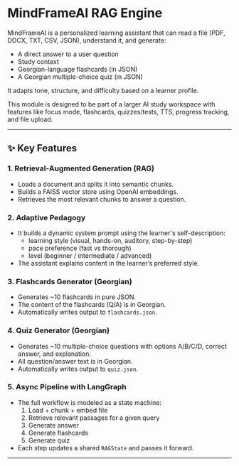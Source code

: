 # MindFrameAI RAG Engine

MindFrameAI is a personalized learning assistant that can read a file (PDF, DOCX, TXT, CSV, JSON), understand it, and generate:
- A direct answer to a user question
- Study context
- Georgian-language flashcards (in JSON)
- A Georgian multiple-choice quiz (in JSON)

It adapts tone, structure, and difficulty based on a learner profile.

This module is designed to be part of a larger AI study workspace with features like focus mode, flashcards, quizzes/tests, TTS, progress tracking, and file upload.

---

## ✨ Key Features

### 1. Retrieval-Augmented Generation (RAG)
- Loads a document and splits it into semantic chunks.
- Builds a FAISS vector store using OpenAI embeddings.
- Retrieves the most relevant chunks to answer a question.

### 2. Adaptive Pedagogy
- It builds a dynamic system prompt using the learner's self-description:
  - learning style (visual, hands-on, auditory, step-by-step)
  - pace preference (fast vs thorough)
  - level (beginner / intermediate / advanced)
- The assistant explains content in the learner’s preferred style.

### 3. Flashcards Generator (Georgian)
- Generates ~10 flashcards in pure JSON.
- The content of the flashcards (Q/A) is in Georgian.
- Automatically writes output to `flashcards.json`.

### 4. Quiz Generator (Georgian)
- Generates ~10 multiple-choice questions with options A/B/C/D, correct answer, and explanation.
- All question/answer text is in Georgian.
- Automatically writes output to `quiz.json`.

### 5. Async Pipeline with LangGraph
- The full workflow is modeled as a state machine:
  1. Load + chunk + embed file
  2. Retrieve relevant passages for a given query
  3. Generate answer
  4. Generate flashcards
  5. Generate quiz
- Each step updates a shared `RAGState` and passes it forward.

---
